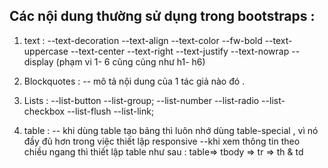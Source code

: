 ## Các nội dung thường sử dụng trong bootstraps :

1. text :
   --text-decoration
   --text-align
   --text-color
   --fw-bold
   --text-uppercase
   --text-center
   --text-right
   --text-justify
   --text-nowrap
   --display (phạm vi 1- 6 cũng cũng như h1- h6)

2. Blockquotes :
   -- mô tả nội dung của 1 tác giả nào đó .

3. Lists :
   --list-button
   --list-group;
   --list-number
   --list-radio
   --list-checkbox
   --list-flush
   --list-link;

4. table :
   -- khi dùng table tạo bảng thì luôn nhớ dùng table-special , vì nó đầy đủ hơn trong việc thiết lập responsive
   --khi xem thông tin theo chiều ngang thì thiết lập table như sau :
   table=> tbody => tr => th & td
